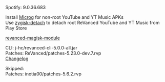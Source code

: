 Spotify: 9.0.36.683  

Install [Microg](https://github.com/ReVanced/GmsCore/releases) for non-root YouTube and YT Music APKs  
Use [zygisk-detach](https://github.com/j-hc/zygisk-detach) to detach root ReVanced YouTube and YT Music from Play Store  

[revanced-magisk-module](https://github.com/j-hc/revanced-magisk-module)
  
CLI: j-hc/revanced-cli-5.0.0-all.jar  
Patches: ReVanced/patches-5.23.0-dev.7.rvp  
[Changelog](https://github.com/ReVanced/revanced-patches/releases/tag/v5.23.0-dev.7)  

Skipped:  
Patches: inotia00/patches-5.6.2.rvp                        
